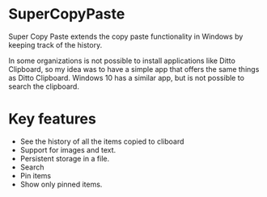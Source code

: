 # SuperCopyPaste
Super Copy Paste extends the copy paste functionality in Windows by keeping track of the history. 

In some organizations is not possible to install applications like Ditto Clipboard, so my idea was to have a simple app that offers the same things as Ditto Clipboard. Windows 10 has a similar app, but is not possible to search the clipboard.

# Key features
- See the history of all the items copied to cliboard
- Support for images and text.
- Persistent storage in a file.
- Search
- Pin items
- Show only pinned items.
